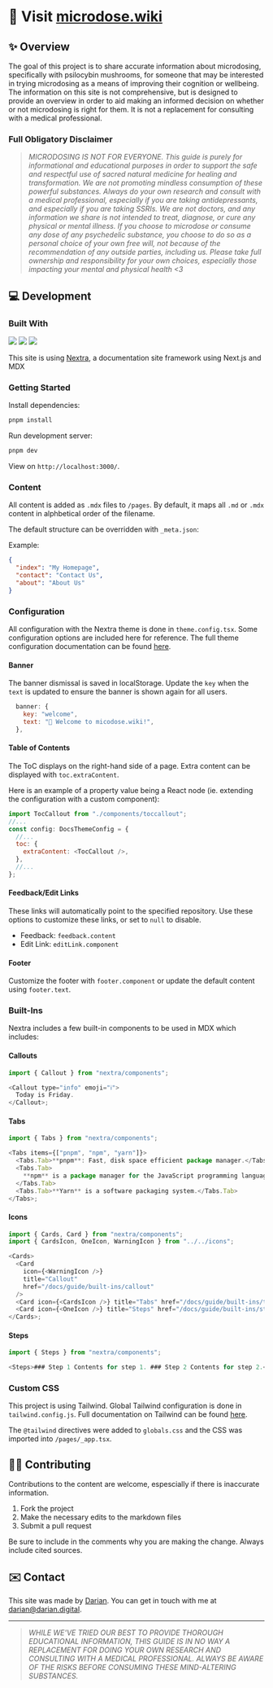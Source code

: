 # 🍄 Visit [microdose.wiki](https://microdose.wiki)

## ✨ Overview

The goal of this project is to share accurate information about microdosing, specifically with psilocybin mushrooms, for someone that may be interested in trying microdosing as a means of improving their cognition or wellbeing. The information on this site is not comprehensive, but is designed to provide an overview in order to aid making an informed decision on whether or not microdosing is right for them. It is not a replacement for consulting with a medical professional.

### Full Obligatory Disclaimer

> _MICRODOSING IS NOT FOR EVERYONE. This guide is purely for informational and educational purposes in order to support the safe and respectful use of sacred natural medicine for healing and transformation. We are not promoting mindless consumption of these powerful substances. Always do your own research and consult with a medical professional, especially if you are taking antidepressants, and especially if you are taking SSRIs. We are not doctors, and any information we share is not intended to treat, diagnose, or cure any physical or mental illness. If you choose to microdose or consume any dose of any psychedelic substance, you choose to do so as a personal choice of your own free will, not because of the recommendation of any outside parties, including us. Please take full ownership and responsibility for your own choices, especially those impacting your mental and physical health <3_


## 💻 Development

### Built With

<img src="https://img.shields.io/badge/next%20js-000000?style=for-the-badge&logo=nextdotjs&logoColor=white"/> <img src="https://img.shields.io/badge/Tailwind_CSS-38B2AC?style=for-the-badge&logo=tailwind-css&logoColor=white"/> <img src="https://img.shields.io/badge/Vercel-000000?style=for-the-badge&logo=vercel&logoColor=white"/>

This site is using [Nextra](https://nextra.site/), a documentation site framework using Next.js and MDX

### Getting Started

Install dependencies:

```bash
pnpm install
```

Run development server:

```bash
pnpm dev
```

View on `http://localhost:3000/`.

### Content

All content is added as `.mdx` files to `/pages`. By default, it maps all `.md` or `.mdx` content in alphbetical order of the filename.

The default structure can be overridden with `_meta.json`:

Example:

```json
{
  "index": "My Homepage",
  "contact": "Contact Us",
  "about": "About Us"
}
```

### Configuration

All configuration with the Nextra theme is done in `theme.config.tsx`. Some configuration options are included here for reference. The full theme configuration documentation can be found [here](https://nextra.site/docs/docs-theme/theme-configuration).

#### Banner

The banner dismissal is saved in localStorage. Update the `key` when the `text` is updated to ensure the banner is shown again for all users.

```js
  banner: {
    key: "welcome",
    text: "🍄 Welcome to micodose.wiki!",
  },
```

#### Table of Contents

The ToC displays on the right-hand side of a page. Extra content can be displayed with `toc.extraContent`.

Here is an example of a property value being a React node (ie. extending the configuration with a custom component):

```js
import TocCallout from "./components/toccallout";
//...
const config: DocsThemeConfig = {
  //...
  toc: {
    extraContent: <TocCallout />,
  },
  //...
};
```

#### Feedback/Edit Links

These links will automatically point to the specified repository. Use these options to customize these links, or set to `null` to disable.

- Feedback: `feedback.content`
- Edit Link: `editLink.component`

#### Footer

Customize the footer with `footer.component` or update the default content using `footer.text`.

### Built-Ins

Nextra includes a few built-in components to be used in MDX which includes:

#### Callouts

```js
import { Callout } from "nextra/components";

<Callout type="info" emoji="ℹ️">
  Today is Friday.
</Callout>;
```

#### Tabs

```js
import { Tabs } from "nextra/components";

<Tabs items={["pnpm", "npm", "yarn"]}>
  <Tabs.Tab>**pnpm**: Fast, disk space efficient package manager.</Tabs.Tab>
  <Tabs.Tab>
    **npm** is a package manager for the JavaScript programming language.
  </Tabs.Tab>
  <Tabs.Tab>**Yarn** is a software packaging system.</Tabs.Tab>
</Tabs>;
```

#### Icons

```js
import { Cards, Card } from "nextra/components";
import { CardsIcon, OneIcon, WarningIcon } from "../../icons";

<Cards>
  <Card
    icon={<WarningIcon />}
    title="Callout"
    href="/docs/guide/built-ins/callout"
  />
  <Card icon={<CardsIcon />} title="Tabs" href="/docs/guide/built-ins/tabs" />
  <Card icon={<OneIcon />} title="Steps" href="/docs/guide/built-ins/steps" />
</Cards>;
```

#### Steps

```js
import { Steps } from "nextra/components";

<Steps>### Step 1 Contents for step 1. ### Step 2 Contents for step 2.</Steps>;
```

### Custom CSS

This project is using Tailwind. Global Tailwind configuration is done in `tailwind.config.js`. Full documentation on Tailwind can be found [here](https://tailwindcss.com/docs/installation).

The `@tailwind` directives were added to `globals.css` and the CSS was imported into `/pages/_app.tsx`.

## 👯‍♀️ Contributing

Contributions to the content are welcome, espescially if there is inaccurate information.

1. Fork the project
2. Make the necessary edits to the markdown files
3. Submit a pull request

Be sure to include in the comments why you are making the change. Always include cited sources.

## ✉️ Contact

This site was made by [Darian](https://darian.digital). You can get in touch with me at [darian@darian.digital](mailto:darian@darian.digital).

---

> _WHILE WE'VE TRIED OUR BEST TO PROVIDE THOROUGH EDUCATIONAL INFORMATION, THIS GUIDE IS IN NO WAY A REPLACEMENT FOR DOING YOUR OWN RESEARCH AND CONSULTING WITH A MEDICAL PROFESSIONAL. ALWAYS BE AWARE OF THE RISKS BEFORE CONSUMING THESE MIND-ALTERING SUBSTANCES._
